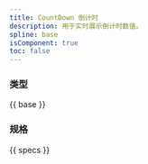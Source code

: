 ```yaml
---
title: CountDown 倒计时
description: 用于实时展示倒计时数值。
spline: base
isComponent: true
toc: false
---
```


### 类型

{{ base }}

### 规格

{{ specs }}

